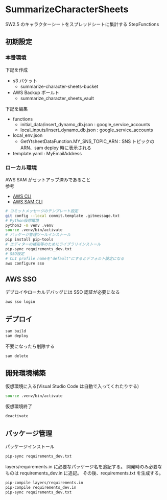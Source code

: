 # SummarizeCharacterSheets

SW2.5 のキャラクターシートをスプレッドシートに集計する StepFunctions

## 初期設定

### 本番環境

下記を作成

- s3 バケット
  - summarize-character-sheets-bucket
- AWS Backup ボールト
  - summarize_character_sheets_vault

下記を編集

- functions
  - initial_data/insert_dynamo_db.json : google_service_accounts
  - local_inputs/insert_dynamo_db.json : google_service_accounts
- local_env.json
  - GetYtsheetDataFunction.MY_SNS_TOPIC_ARN : SNS トピックの ARN、sam deploy 時に表示される
- template.yaml : MyEmailAddress

### ローカル環境

AWS SAM がセットアップ済みであること  
参考

- [AWS CLI](https://docs.aws.amazon.com/cli/latest/userguide/getting-started-install.html)
- [AWS SAM CLI](https://docs.aws.amazon.com/ja_jp/serverless-application-model/latest/developerguide/install-sam-cli.html)

```bash
# コミットメッセージのテンプレート設定
git config --local commit.template .gitmessage.txt
# Python仮想環境
python3 -m venv .venv
source .venv/bin/activate
# パッケージ管理ツールインストール
pip install pip-tools
# エディターの補完等のためにライブラリインストール
pip-sync requirements_dev.txt
# SSO設定
# CLI profile nameを"default"にするとデフォルト設定になる
aws configure sso
```

## AWS SSO

デプロイやローカルデバッグには SSO 認証が必要になる

```bash
aws sso login
```

## デプロイ

```bash
sam build
sam deploy
```

不要になったら削除する

```bash
sam delete
```

## 開発環境構築

仮想環境に入る(Visual Studio Code は自動で入ってくれたりする)

```bash
source .venv/bin/activate
```

仮想環境終了

```bash
deactivate
```

## パッケージ管理

パッケージインストール

```bash
pip-sync requirements_dev.txt
```

layers/requirements.in に必要なパッケージ名を追記する。
開発時のみ必要なものは requirements_dev.in に追記。
その後、requirements.txt を生成する。

```bash
pip-compile layers/requirements.in
pip-compile requirements_dev.in
pip-sync requirements_dev.txt
```
